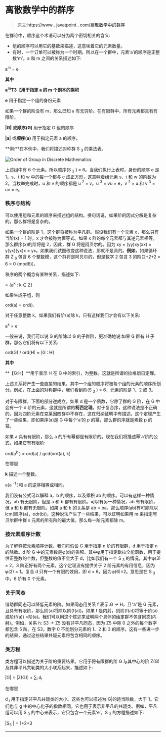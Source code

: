 # 离散数学中的群序

> 原文:[https://www . javatpoint . com/离散数学中的群序](https://www.javatpoint.com/order-of-group-in-discrete-mathematics)

在群论中，顺序这个术语可以分为两个密切相关的含义:

*   组的顺序可以用它的基数来描述，这意味着它的元素数量。
*   有时，一个订单可以被称为一个时期。所以在一个群中，元素‘a’的顺序是正整数‘m’。a 和 m 之间的关系描述如下:

a<sup>m</sup> = e

**其中**

**a<sup>m</sup>T3【用于指定 a 的 m 个副本的乘积**

**e** 用于指定一个组的身份元素

如果一个群的阶没有 m，那么已知 a 有无穷阶。在有限群中，所有元素都具有有限阶。

**|G|** 或**顺序(G)** 用于指定 G 组的顺序

**|a|** 或**顺序(a)** 用于指定元素 a 的顺序。

**例:**在本例中，我们将描述对称群 S <sub>3</sub> 的乘法表。

![Order of Group in Discrete Mathematics](../Images/3bbec6954b6ac3fc83b3343647858af3.png)

上述组中有 6 个元素。所以顺序(S <sub>3</sub> ) = 6。当我们执行上表时，身份的顺序 e 是 1。s、t 和 w 中的每一个都与 e 成正方形，这意味着组元素 s、t 和 w 的阶数为 2。当枚举完成时，u 和 v 的顺序都是 u <sup>2</sup> = v，u <sup>3</sup> = vu = e，v <sup>2</sup> = u 和 v <sup>3</sup> = uv = e。

### 秩序与结构

可以使用组和元素的顺序来描述组的结构。换句话说，如果阶的因式分解是复杂的，那么群将是复杂的。

如果一个群的阶是 1，这个群将被称为平凡群。假设我们有一个元素 x，那么只有当阶(x) = 1 时，x 才会被称为恒等式。如果 x 群的每个元素都与其逆元素相等，那么群序(x)的阶将是 2，因此，群 G 将是阿贝尔的。因为 xy = (yy)xy(xx) = y(yx)(yx)x = yx。如果我们试图改变这种说法，那就不是真的。**例如**，如果循环群 Z <sub>6</sub> 包含 6 个整数模，这个群将是阿贝尔的，但是数字 2 包含 3 的阶(2+2+2 = 6 = 0 (mod6))。

秩序的两个概念有某种关系，描述如下:

<a> = {a<sup>k</sup> : k ∈ Z}

如果生成子组，则

ord(a) = ord(<a>).

对于任意整数 k，如果我们有阶(a)除 k，只有这样我们才会有以下关系:

a<sup>k</sup> = e

一般来说，我们可以说 G 的阶除以 G 的子群阶，更准确地说:如果 G 群有 H 子群，那么它们将有以下关系:

ord(G) / ord(H) = [G : H]

**其中**

**【G:H】**用于表示 H 在 G 中的索引，为整数。这就是所谓的拉格朗日定理。

上述关系将产生一些直接的结果，其中一个组的顺序将被每个组的元素的顺序所划分。例如，在上面的对称群中，我们看到阶(S <sub>3</sub> ) = 6，元素的阶是 1、2 或 3。

对于有限群，下面的部分逆成立。如果 d 是一个质数，它除了群的 G 阶，在 G 中会有一个 d 阶的元素，这就是所谓的**柯西定理**。对于复合序，这种说法是不正确的，因为四阶元素在克莱因四群中不存在，这在归纳证明中有描述。这个定理产生了一些结果，即如果序(a)是 G 中每个‘a’的 p 的幂，那么群的序就是素数 p 的幂。

如果 a 具有有限阶，那么 a 的所有幂都是有限阶的。现在我们将描述幂‘a’阶的公式，如果它有有限阶:

ord(a<sup>k</sup> ) = ord(a) / gcd(ord(a), k)

在哪里

**k** 描述一个整数。

a(a <sup>-1</sup> )和 a 的逆序相等或相同。

我们没有公式可以解释 a，b 的顺序，以及乘积 ab 的顺序。可以有这样一种情况，ab 有无限阶，但是 a 和 b 都有有限阶。可以有另一种情况，ab 有有限阶，但 a 和 b 都有无限阶。如果 a 和 b 的关系是 ab = ba，那么顺序(ab)有可能除以 lcm(顺序(a)，odr(b))。这种说法产生了一些结果，可以证明如果用 m 来指定阿贝尔群中群 s 元素的所有阶的最大值，那么每一阶元素都除 m。

### 按元素顺序计数

为了解释按元素顺序计数，我们将假设 G 用于指定 n 阶的有限群，d 用于指定 n 的除数。d 阶 G 中的元素数是φ(d)的乘积。其中φ用于指定欧拉全能函数，用于提供正整数的个数，但整数的值不会大于 d，比如我们有一个 S <sub>3</sub> 的情况，其中φ(3) = 2，3 阶正好有两个元素。这个定理没有提供关于 2 阶元素的有用信息，因为φ(2) = 1。复合 d 只有一个有限的效用，即 d = 6，因为φ(6)=2。意思是在 S <sub>3</sub> 中，6 阶有 0 个元素。

### 关于同态

借助群同态可以降低元素的阶。如果同态用关系 f 表示:G → H，且“a”是 G 元素，且具有有限阶，那么阶(a)将除以阶(f(a))。如果 f 是内射，则阶(f(a))将等于阶(a)或阶(f(a)) =阶(a)。我们可以用这个陈述来证明两个具体的给定群不包含同态(内射)。例如，关系 h: S3 → Z5 没有非平凡同态，因为 Z5 中除 0 之外的每个数字都包含 5 阶。在 S3，数字 0 不能划分元素的 1、2 和 3 的顺序。这有一些进一步的结果，通过这些结果共轭元素将包含相同的顺序。

### 类方程

类方程可以描述为关于阶的重要结果。它用于将有限群的阶 G 与其中心的阶 Z(G)及其非平凡共轭类的大小联系起来，描述如下:

|G| = |Z(G)| + ∑<sub>i</sub> d<sub>i</sub>

在哪里

d <sub>i</sub> 用于指定非平凡共轭类的大小。这些也可以描述为|G|的适当除数，大于 1。它们也与 g 中的中心化子的指数相同。它也用于表示非平凡的共轭类。例如，平凡组可以用 S <sub>3</sub> 的中心来表示，它只包含一个元素‘e’。S <sub>3</sub> 的方程描述如下:

|S<sub>3</sub> | = 1+2+3

* * *